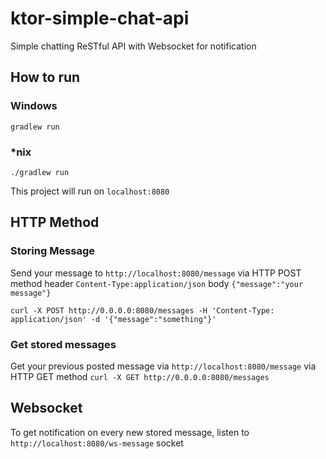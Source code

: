 # ktor-simple-chat-api
Simple chatting ReSTful API with Websocket for notification

## How to run
### Windows
`gradlew run`
### *nix
`./gradlew run`

This project will run on `localhost:8080`

## HTTP Method
### Storing Message
Send your message to `http://localhost:8080/message` via HTTP POST method
header `Content-Type:application/json`
body `{"message":"your message"}`

`curl -X POST http://0.0.0.0:8080/messages -H 'Content-Type: application/json' -d '{"message":"something"}'`

### Get stored messages
Get your previous posted message via `http://localhost:8080/message` via HTTP GET method
`curl -X GET http://0.0.0.0:8080/messages`

## Websocket
To get notification on every new stored message, listen to `http://localhost:8080/ws-message` socket
